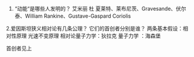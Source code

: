  1. “动能“是哪些人发明的？
艾米丽 杜 夏莱特、莱布尼茨、Gravesande、伏尔泰、William Rankine、Gustave-Gaspard Coriolis

 2.爱因斯坦狭义相对论有几条公理？ 它们的首创者分别是谁？
两条基本假设：相对性原理
光速不变原理 
相对论量子力学：狄拉克
量子力学 ：海森堡  
  
首创者见上